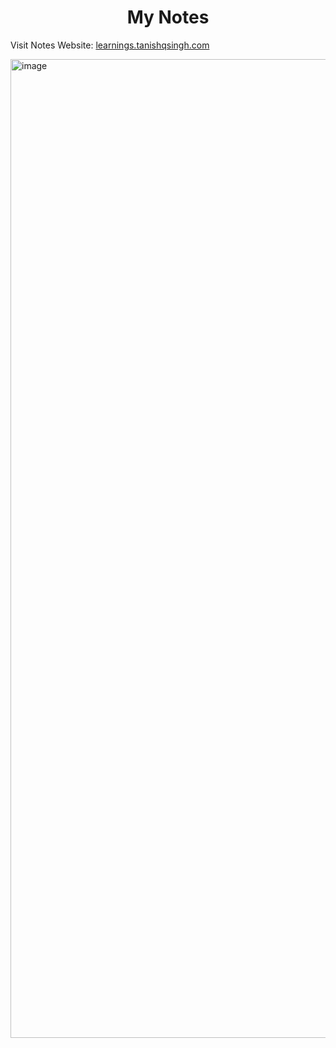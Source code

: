 <h1 align="center">My Notes</h1>

Visit Notes Website: [learnings.tanishqsingh.com](https://learnings.tanishqsingh.com)

<img width="1566" alt="image" src="https://github.com/user-attachments/assets/0b927c0d-ef8f-4aaa-8d88-44f05283a5ed" />

